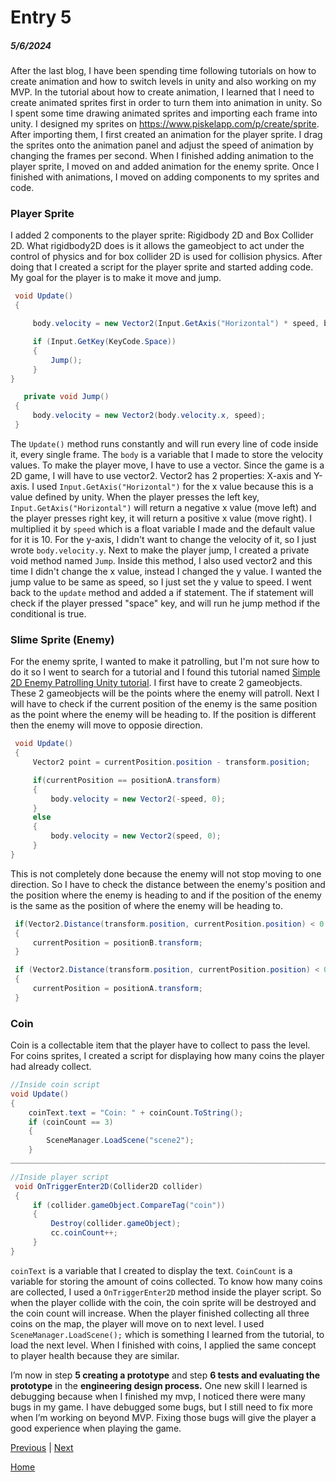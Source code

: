 # Entry 5
##### 5/6/2024

After the last blog, I have been spending time following tutorials on how to create animation and how to switch levels in unity and also working on my MVP. In the tutorial about how to create animation, I learned that I need to create animated sprites first in order to turn them into animation in unity. So I spent some time drawing animated sprites and importing each frame into unity. I designed my sprites on https://www.piskelapp.com/p/create/sprite. After importing them, I first created an animation for the player sprite. I drag the sprites onto the animation panel and adjust the speed of animation by changing the frames per second. When I finished adding animation to the player sprite, I moved on and added animation for the enemy sprite. Once I finished with animations, I moved on adding components to my sprites and code.

### Player Sprite
I added 2 components to the player sprite: Rigidbody 2D and Box Collider 2D. What rigidbody2D does is it allows the gameobject to act under the control of physics and for box collider 2D is used for collision physics. After doing that I created a script for the player sprite and started adding code. My goal for the player is to make it move and jump. 
```C#
 void Update()
 {

     body.velocity = new Vector2(Input.GetAxis("Horizontal") * speed, body.velocity.y);

     if (Input.GetKey(KeyCode.Space))
     {
         Jump();
     }
}

   private void Jump()
 {
     body.velocity = new Vector2(body.velocity.x, speed);
 }

```

The `Update()` method runs constantly and will run every line of code inside it, every single frame. The `body` is a variable that I made to store the velocity values. To make the player move, I have to use a vector. Since the game is a 2D game, I will have to use vector2. Vector2 has 2 properties: X-axis and Y-axis. I used `Input.GetAxis("Horizontal")` for the x value because this is a value defined by unity. When the player presses the left key, `Input.GetAxis("Horizontal")` will return a negative x value (move left) and the player presses right key, it will return a positive x value (move right). I multiplied it by `speed` which is a float variable I made and the default value for it is 10. For the y-axis, I didn't want to change the velocity of it, so I just wrote `body.velocity.y`. Next to make the player jump, I created a 
private void method named `Jump`. Inside this method, I also used vector2 and this time I didn't change the x value, instead I changed the y value. I wanted the jump value to be same as speed, so I just set the y value to speed. I went back to the `update` method and added a if statement. The if statement will check if the player pressed "space" key, and will run he jump method if the conditional is true.

### Slime Sprite (Enemy)
For the enemy sprite, I wanted to make it patrolling, but I'm not sure how to do it so I went to search for a tutorial and I found this tutorial named [Simple 2D Enemy Patrolling Unity tutorial](https://youtu.be/RuvfOl8HhhM?si=GWXrgTk7Pkcn6HNB). I first have to create 2 gameobjects. These 2 gameobjects will be the points where the enemy will patroll. Next I will have to check if the current position of the enemy is the same position as the point where the enemy will be heading to. If the position is different then the enemy will move to opposie direction.
```C#
 void Update()
 {
     Vector2 point = currentPosition.position - transform.position;

     if(currentPosition == positionA.transform)
     {
         body.velocity = new Vector2(-speed, 0);
     }
     else
     {
         body.velocity = new Vector2(speed, 0);
     }
}
```
This is not completely done because the enemy will not stop moving to one direction. So I have to check the distance between the enemy's position and the position where the enemy is heading to and if the position of the enemy is the same as the position of where the enemy will be heading to.
```C#
 if(Vector2.Distance(transform.position, currentPosition.position) < 0.9f && currentPosition == positionA.transform)
 {
     currentPosition = positionB.transform;
 }

 if (Vector2.Distance(transform.position, currentPosition.position) < 0.9f && currentPosition == positionB.transform)
 {  
     currentPosition = positionA.transform;
 }

```

### Coin
Coin is a collectable item that the player have to collect to pass the level. For coins sprites, I created a script for displaying how many coins the player had already collect.
```C#
//Inside coin script
void Update()
{
    coinText.text = "Coin: " + coinCount.ToString();
    if (coinCount == 3)
    {
        SceneManager.LoadScene("scene2");
    }
____________________________________________________________________________

//Inside player script
 void OnTriggerEnter2D(Collider2D collider)
 {
     if (collider.gameObject.CompareTag("coin"))
     {
         Destroy(collider.gameObject);
         cc.coinCount++;
     }
}
```
`coinText` is a variable that I created to display the text. `CoinCount` is a variable for storing the amount of coins collected. To know how many coins are collected, I used a `OnTriggerEnter2D` method inside the player script. So when the player collide with the coin, the coin sprite will be destroyed and the coin count will increase. When the player finished collecting all three coins on the map, the player will move on to next level. I used `SceneManager.LoadScene();` which is something I learned from the tutorial, to load the next level. When I finished with coins, I applied the same concept to player health because they are similar.

I’m now in step **5 creating a prototype** and step **6 tests and evaluating the prototype** in the **engineering design process.** One new skill I learned is debugging because when I finished my mvp, I noticed there were many bugs in my game. I have debugged some bugs, but I still need to fix more when I’m working on beyond MVP. Fixing those bugs will give the player a good experience when playing the game.

[Previous](entry04.md) | [Next](entry06.md)

[Home](../README.md)
